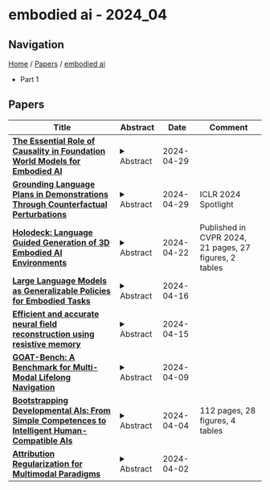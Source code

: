 # embodied ai - 2024_04

## Navigation

[Home](https://lixin97.github.io/arXivRadar) / [Papers](https://lixin97.github.io/arXivRadar/papers) / [embodied ai](https://lixin97.github.io/arXivRadar/papers/embodied_ai)

- Part 1

## Papers

| **Title** | **Abstract** | **Date** | **Comment** |
| --- | --- | --- | --- |
| **[The Essential Role of Causality in Foundation World Models for Embodied AI](http://arxiv.org/abs/2402.06665v2)** | <details><summary>Abstract</summary>Recent advances in foundation models, especially in large multi-modal models and conversational agents, have ignited interest in the potential of generally capable embodied agents. Such agents will require the ability to perform new tasks in many different real-world environments. However, current foundation models fail to accurately model physical interactions and are therefore insufficient for Embodied AI. The study of causality lends itself to the construction of veridical world models, which are crucial for accurately predicting the outcomes of possible interactions. This paper focuses on the prospects of building foundation world models for the upcoming generation of embodied agents and presents a novel viewpoint on the significance of causality within these. We posit that integrating causal considerations is vital to facilitating meaningful physical interactions with the world. Finally, we demystify misconceptions about causality in this context and present our outlook for future research.</details> | 2024-04-29 |  |
| **[Grounding Language Plans in Demonstrations Through Counterfactual Perturbations](http://arxiv.org/abs/2403.17124v2)** | <details><summary>Abstract</summary>Grounding the common-sense reasoning of Large Language Models (LLMs) in physical domains remains a pivotal yet unsolved problem for embodied AI. Whereas prior works have focused on leveraging LLMs directly for planning in symbolic spaces, this work uses LLMs to guide the search of task structures and constraints implicit in multi-step demonstrations. Specifically, we borrow from manipulation planning literature the concept of mode families, which group robot configurations by specific motion constraints, to serve as an abstraction layer between the high-level language representations of an LLM and the low-level physical trajectories of a robot. By replaying a few human demonstrations with synthetic perturbations, we generate coverage over the demonstrations' state space with additional successful executions as well as counterfactuals that fail the task. Our explanation-based learning framework trains an end-to-end differentiable neural network to predict successful trajectories from failures and as a by-product learns classifiers that ground low-level states and images in mode families without dense labeling. The learned grounding classifiers can further be used to translate language plans into reactive policies in the physical domain in an interpretable manner. We show our approach improves the interpretability and reactivity of imitation learning through 2D navigation and simulated and real robot manipulation tasks. Website: https://yanweiw.github.io/glide</details> | 2024-04-29 | ICLR 2024 Spotlight |
| **[Holodeck: Language Guided Generation of 3D Embodied AI Environments](http://arxiv.org/abs/2312.09067v2)** | <details><summary>Abstract</summary>3D simulated environments play a critical role in Embodied AI, but their creation requires expertise and extensive manual effort, restricting their diversity and scope. To mitigate this limitation, we present Holodeck, a system that generates 3D environments to match a user-supplied prompt fully automatedly. Holodeck can generate diverse scenes, e.g., arcades, spas, and museums, adjust the designs for styles, and can capture the semantics of complex queries such as "apartment for a researcher with a cat" and "office of a professor who is a fan of Star Wars". Holodeck leverages a large language model (i.e., GPT-4) for common sense knowledge about what the scene might look like and uses a large collection of 3D assets from Objaverse to populate the scene with diverse objects. To address the challenge of positioning objects correctly, we prompt GPT-4 to generate spatial relational constraints between objects and then optimize the layout to satisfy those constraints. Our large-scale human evaluation shows that annotators prefer Holodeck over manually designed procedural baselines in residential scenes and that Holodeck can produce high-quality outputs for diverse scene types. We also demonstrate an exciting application of Holodeck in Embodied AI, training agents to navigate in novel scenes like music rooms and daycares without human-constructed data, which is a significant step forward in developing general-purpose embodied agents.</details> | 2024-04-22 | Published in CVPR 2024, 21 pages, 27 figures, 2 tables |
| **[Large Language Models as Generalizable Policies for Embodied Tasks](http://arxiv.org/abs/2310.17722v2)** | <details><summary>Abstract</summary>We show that large language models (LLMs) can be adapted to be generalizable policies for embodied visual tasks. Our approach, called Large LAnguage model Reinforcement Learning Policy (LLaRP), adapts a pre-trained frozen LLM to take as input text instructions and visual egocentric observations and output actions directly in the environment. Using reinforcement learning, we train LLaRP to see and act solely through environmental interactions. We show that LLaRP is robust to complex paraphrasings of task instructions and can generalize to new tasks that require novel optimal behavior. In particular, on 1,000 unseen tasks it achieves 42% success rate, 1.7x the success rate of other common learned baselines or zero-shot applications of LLMs. Finally, to aid the community in studying language conditioned, massively multi-task, embodied AI problems we release a novel benchmark, Language Rearrangement, consisting of 150,000 training and 1,000 testing tasks for language-conditioned rearrangement. Video examples of LLaRP in unseen Language Rearrangement instructions are at https://llm-rl.github.io.</details> | 2024-04-16 |  |
| **[Efficient and accurate neural field reconstruction using resistive memory](http://arxiv.org/abs/2404.09613v1)** | <details><summary>Abstract</summary>Human beings construct perception of space by integrating sparse observations into massively interconnected synapses and neurons, offering a superior parallelism and efficiency. Replicating this capability in AI finds wide applications in medical imaging, AR/VR, and embodied AI, where input data is often sparse and computing resources are limited. However, traditional signal reconstruction methods on digital computers face both software and hardware challenges. On the software front, difficulties arise from storage inefficiencies in conventional explicit signal representation. Hardware obstacles include the von Neumann bottleneck, which limits data transfer between the CPU and memory, and the limitations of CMOS circuits in supporting parallel processing. We propose a systematic approach with software-hardware co-optimizations for signal reconstruction from sparse inputs. Software-wise, we employ neural field to implicitly represent signals via neural networks, which is further compressed using low-rank decomposition and structured pruning. Hardware-wise, we design a resistive memory-based computing-in-memory (CIM) platform, featuring a Gaussian Encoder (GE) and an MLP Processing Engine (PE). The GE harnesses the intrinsic stochasticity of resistive memory for efficient input encoding, while the PE achieves precise weight mapping through a Hardware-Aware Quantization (HAQ) circuit. We demonstrate the system's efficacy on a 40nm 256Kb resistive memory-based in-memory computing macro, achieving huge energy efficiency and parallelism improvements without compromising reconstruction quality in tasks like 3D CT sparse reconstruction, novel view synthesis, and novel view synthesis for dynamic scenes. This work advances the AI-driven signal restoration technology and paves the way for future efficient and robust medical AI and 3D vision applications.</details> | 2024-04-15 |  |
| **[GOAT-Bench: A Benchmark for Multi-Modal Lifelong Navigation](http://arxiv.org/abs/2404.06609v1)** | <details><summary>Abstract</summary>The Embodied AI community has made significant strides in visual navigation tasks, exploring targets from 3D coordinates, objects, language descriptions, and images. However, these navigation models often handle only a single input modality as the target. With the progress achieved so far, it is time to move towards universal navigation models capable of handling various goal types, enabling more effective user interaction with robots. To facilitate this goal, we propose GOAT-Bench, a benchmark for the universal navigation task referred to as GO to AnyThing (GOAT). In this task, the agent is directed to navigate to a sequence of targets specified by the category name, language description, or image in an open-vocabulary fashion. We benchmark monolithic RL and modular methods on the GOAT task, analyzing their performance across modalities, the role of explicit and implicit scene memories, their robustness to noise in goal specifications, and the impact of memory in lifelong scenarios.</details> | 2024-04-09 |  |
| **[Bootstrapping Developmental AIs: From Simple Competences to Intelligent Human-Compatible AIs](http://arxiv.org/abs/2308.04586v21)** | <details><summary>Abstract</summary>Developmental AI creates embodied AIs that develop human-like abilities. The AIs start with innate competences and learn more by interacting with the world including people. Developmental AIs have been demonstrated, but their abilities so far do not surpass those of pre-toddler children. In contrast, mainstream approaches have led to impressive feats and commercially valuable AI systems. The approaches include deep learning and generative AI (e.g., large language models) and manually constructed symbolic modeling. However, manually constructed AIs tend to be brittle even in circumscribed domains. Generative AIs are helpful on average, but they can make strange mistakes and not notice them. Not learning from their experience in the world, they can lack common sense and social alignment. This position paper lays out prospects, gaps, and challenges for a bootstrapping approach to developmental AI that follows a bio-inspired trajectory. The approach creates experiential foundation models for human-compatible AIs. A virtuous multidisciplinary research cycle has led to developmental AIs with capabilities for multimodal perception, object recognition, and manipulation. Computational models for hierarchical planning, abstraction discovery, curiosity, and language acquisition exist but need to be adapted to an embodied learning approach. The remaining gaps include nonverbal communication, speech, reading, and writing. These competences enable people to acquire socially developed competences. Aspirationally, developmental AIs would learn, share what they learn, and collaborate to achieve high standards. They would learn to communicate, establish common ground, read critically, consider the provenance of information, test hypotheses, and collaborate. The approach would make the training of AIs more democratic.</details> | 2024-04-04 | 112 pages, 28 figures, 4 tables |
| **[Attribution Regularization for Multimodal Paradigms](http://arxiv.org/abs/2404.02359v1)** | <details><summary>Abstract</summary>Multimodal machine learning has gained significant attention in recent years due to its potential for integrating information from multiple modalities to enhance learning and decision-making processes. However, it is commonly observed that unimodal models outperform multimodal models, despite the latter having access to richer information. Additionally, the influence of a single modality often dominates the decision-making process, resulting in suboptimal performance. This research project aims to address these challenges by proposing a novel regularization term that encourages multimodal models to effectively utilize information from all modalities when making decisions. The focus of this project lies in the video-audio domain, although the proposed regularization technique holds promise for broader applications in embodied AI research, where multiple modalities are involved. By leveraging this regularization term, the proposed approach aims to mitigate the issue of unimodal dominance and improve the performance of multimodal machine learning systems. Through extensive experimentation and evaluation, the effectiveness and generalizability of the proposed technique will be assessed. The findings of this research project have the potential to significantly contribute to the advancement of multimodal machine learning and facilitate its application in various domains, including multimedia analysis, human-computer interaction, and embodied AI research.</details> | 2024-04-02 |  |
